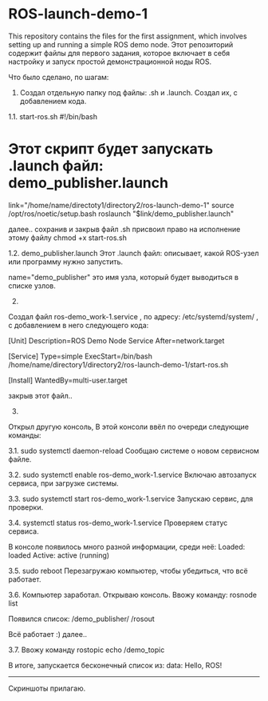 # ROS-launch-demo-1
This repository contains the files for the first assignment, which involves setting up and running a simple ROS demo node.
Этот репозиторий содержит файлы для первого задания, которое включает в себя настройку и запуск простой демонстрационной ноды ROS.

Что было сделано, по шагам:

1) Создал отдельную папку под файлы: .sh и .launch.
Создал их, с добавлением кода.

1.1.
start-ros.sh
#!/bin/bash
# Этот скрипт будет запускать .launch файл: demo_publisher.launch
link="/home/name/directoty1/directory2/ros-launch-demo-1"
source /opt/ros/noetic/setup.bash
roslaunch "$link/demo_publisher.launch"

далее..
сохранив и закрыв файл .sh
присвоил право на исполнение этому файлу
chmod +x start-ros.sh

1.2.
demo_publisher.launch
<launch>
<node name="demo_publisher" pkg="rostopic" type="rostopic" args="pub -r 10 /demo_topic std_msgs/String 'data: Hello, ROS!" />
</launch>
Этот .launch файл: 
описывает, какой ROS-узел или программу нужно запустить.

name="demo_publisher"
это имя узла, который будет выводиться в списке узлов.

2)
Создал файл ros-demo_work-1.service , по адресу:
/etc/systemd/system/ ,
с добавлением в него следующего кода:

[Unit]
Description=ROS Demo Node
Service
After=network.target

[Service]
Type=simple
ExecStart=/bin/bash /home/name/directory1/directory2/ros-launch-demo-1/start-ros.sh

[Install]
WantedBy=multi-user.target

закрыв этот файл..

3)
Открыл другую консоль,
В этой консоли ввёл по очереди следующие команды:

3.1.
sudo systemctl daemon-reload
Сообщаю системе о новом сервисном файле.

3.2.
sudo systemctl enable ros-demo_work-1.service
Включаю автозапуск сервиса, при загрузке системы.

3.3.
sudo systemctl start ros-demo_work-1.service
Запускаю сервис, для проверки.

3.4.
systemctl status ros-demo_work-1.service
Проверяем статус сервиса.

В консоле появилось много разной информации, среди неё:
Loaded: loaded
Active: active (running)

3.5.
sudo reboot
Перезагружаю компьютер, чтобы убедиться, что всё работает.

3.6.
Компьютер заработал.
Открываю консоль.
Ввожу команду:
rosnode list

Появился список:
/demo_publisher/
/rosout

Всё работает :)
далее..

3.7.
Ввожу команду
rostopic echo /demo_topic

В итоге, запускается бесконечный список из:
data: Hello, ROS!

___
Скриншоты прилагаю.
